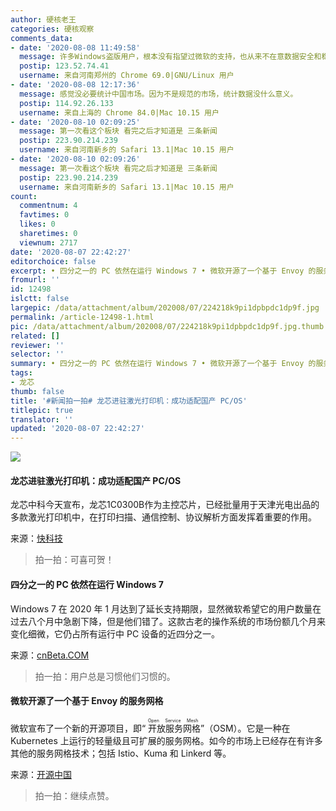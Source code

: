 ```yaml
---
author: 硬核老王
categories: 硬核观察
comments_data:
- date: '2020-08-08 11:49:58'
  message: 许多Windows盗版用户，根本没有指望过微软的支持，也从来不在意数据安全和稳定，出了问题找人重装就行了
  postip: 123.52.74.41
  username: 来自河南郑州的 Chrome 69.0|GNU/Linux 用户
- date: '2020-08-08 12:17:36'
  message: 感觉没必要统计中国市场。因为不是规范的市场，统计数据没什么意义。
  postip: 114.92.26.133
  username: 来自上海的 Chrome 84.0|Mac 10.15 用户
- date: '2020-08-10 02:09:25'
  message: 第一次看这个板块 看完之后才知道是 三条新闻
  postip: 223.90.214.239
  username: 来自河南新乡的 Safari 13.1|Mac 10.15 用户
- date: '2020-08-10 02:09:26'
  message: 第一次看这个板块 看完之后才知道是 三条新闻
  postip: 223.90.214.239
  username: 来自河南新乡的 Safari 13.1|Mac 10.15 用户
count:
  commentnum: 4
  favtimes: 0
  likes: 0
  sharetimes: 0
  viewnum: 2717
date: '2020-08-07 22:42:27'
editorchoice: false
excerpt: • 四分之一的 PC 依然在运行 Windows 7 • 微软开源了一个基于 Envoy 的服务网格
fromurl: ''
id: 12498
islctt: false
largepic: /data/attachment/album/202008/07/224218k9pi1dpbpdc1dp9f.jpg
permalink: /article-12498-1.html
pic: /data/attachment/album/202008/07/224218k9pi1dpbpdc1dp9f.jpg.thumb.jpg
related: []
reviewer: ''
selector: ''
summary: • 四分之一的 PC 依然在运行 Windows 7 • 微软开源了一个基于 Envoy 的服务网格
tags:
- 龙芯
thumb: false
title: '#新闻拍一拍# 龙芯进驻激光打印机：成功适配国产 PC/OS'
titlepic: true
translator: ''
updated: '2020-08-07 22:42:27'
---
```


![](/data/attachment/album/202008/07/224218k9pi1dpbpdc1dp9f.jpg)


#### 龙芯进驻激光打印机：成功适配国产 PC/OS


龙芯中科今天宣布，龙芯1C0300B作为主控芯片，已经批量用于天津光电出品的多款激光打印机中，在打印扫描、通信控制、协议解析方面发挥着重要的作用。


来源：[快科技](https://www.cnbeta.com/articles/tech/1012565.htm)



> 
> 拍一拍：可喜可贺！
> 
> 
> 


#### 四分之一的 PC 依然在运行 Windows 7


Windows 7 在 2020 年 1 月达到了延长支持期限，显然微软希望它的用户数量在过去八个月中急剧下降，但是他们错了。这款古老的操作系统的市场份额几个月来变化细微，它仍占所有运行中 PC 设备的近四分之一。


来源：[cnBeta.COM](https://www.cnbeta.com/articles/tech/1012577.htm)



> 
> 拍一拍：用户总是习惯他们习惯的。
> 
> 
> 


#### 微软开源了一个基于 Envoy 的服务网格


微软宣布了一个新的开源项目，即“<ruby> 开放服务网格 <rt>  Open Service Mesh </rt></ruby>”（OSM）。它是一种在 Kubernetes 上运行的轻量级且可扩展的服务网格。如今的市场上已经存在有许多其他的服务网格技术；包括 Istio、Kuma 和 Linkerd 等。


来源：[开源中国](https://www.oschina.net/news/117748/microsoft-open-service-mesh)



> 
> 拍一拍：继续点赞。
> 
> 
>
